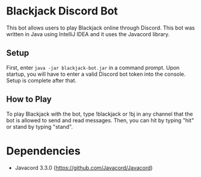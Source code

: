 # Blackjack Discord Bot
This bot allows users to play Blackjack online through Discord. This bot was written in Java using IntelliJ IDEA and it uses the Javacord library.

## Setup
First, enter ```java -jar blackjack-bot.jar``` in a command prompt. Upon startup, you will have to enter a valid Discord bot token into the console. Setup is complete after that. 

## How to Play
To play Blackjack with the bot, type !blackjack or !bj in any channel that the bot is allowed to send and read messages. Then, you can hit by typing "hit" or stand by typing "stand".

# Dependencies
- Javacord 3.3.0 (https://github.com/Javacord/Javacord)